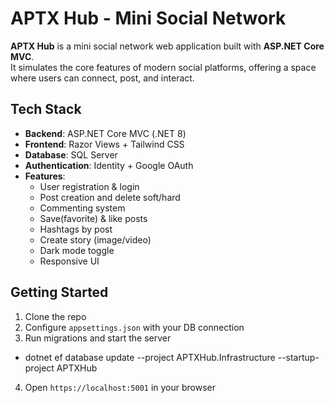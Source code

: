 # APTX Hub - Mini Social Network

**APTX Hub** is a mini social network web application built with **ASP.NET Core MVC**.  
It simulates the core features of modern social platforms, offering a space where users can connect, post, and interact.

## Tech Stack

- **Backend**: ASP.NET Core MVC (.NET 8)
- **Frontend**: Razor Views + Tailwind CSS
- **Database**: SQL Server
- **Authentication**: Identity + Google OAuth
- **Features**:
  - User registration & login
  - Post creation and delete soft/hard
  - Commenting system
  - Save(favorite) & like posts
  - Hashtags by post
  - Create story (image/video)
  - Dark mode toggle
  - Responsive UI

## Getting Started

1. Clone the repo  
2. Configure `appsettings.json` with your DB connection  
3. Run migrations and start the server 
- dotnet ef database update --project APTXHub.Infrastructure --startup-project APTXHub
4. Open `https://localhost:5001` in your browser